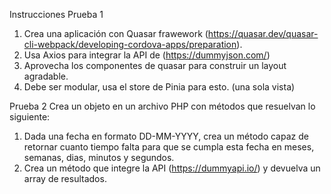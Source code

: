 Instrucciones
Prueba 1
1. Crea una aplicación con Quasar frawework (https://quasar.dev/quasar-cli-webpack/developing-cordova-apps/preparation).
2. Usa Axios para integrar la API de (https://dummyjson.com/)
3. Aprovecha los componentes de quasar para construir un layout agradable.
4. Debe ser modular, usa el store de Pinia para esto. (una sola vista)

Prueba 2
Crea un objeto en un archivo PHP con métodos que resuelvan lo siguiente:
1. Dada una fecha en formato DD-MM-YYYY, crea un método capaz de retornar cuanto tiempo falta para que se cumpla esta fecha en meses, semanas, dias, minutos y segundos.
2. Crea un método que integre la API (https://dummyapi.io/) y devuelva un array de resultados.
